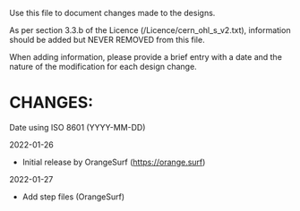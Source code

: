 Use this file to document changes made to the designs. 

As per section 3.3.b of the Licence (/Licence/cern_ohl_s_v2.txt), information should be added but NEVER REMOVED from this file. 

When adding information, please provide a brief entry with a date and the nature of the modification for each design change.

# CHANGES:

Date using ISO 8601 (YYYY-MM-DD)

2022-01-26
- Initial release by OrangeSurf (https://orange.surf)

2022-01-27 
- Add step files (OrangeSurf)
